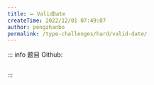 ```yaml
---
title: ➖ ValidDate
createTime: 2022/12/01 07:49:07
author: pengzhanbo
permalink: /type-challenges/hard/valid-date/
---
```


::: info 题目
Github: []()

```ts

```

:::

